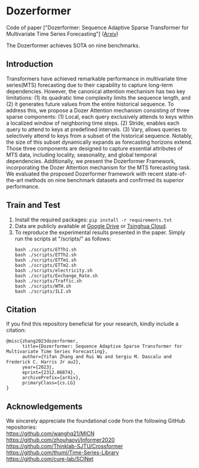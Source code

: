 # Dozerformer
Code of paper ["Dozerformer: Sequence Adaptive Sparse Transformer for Multivariate Time Series Forecasting"] ([Arxiv](https://arxiv.org/abs/2312.06874))

The Dozerformer achieves SOTA on nine benchmarks.

## Introduction
Transformers have achieved remarkable performance in multivariate time series(MTS) forecasting due to their capability to capture long-term dependencies. However, the canonical attention mechanism has two key limitations: (1) its quadratic time complexity limits the sequence length, and (2) it generates future values from the entire historical sequence.
To address this, we propose a Dozer Attention mechanism consisting of three sparse components: (1) Local, each query exclusively attends to keys within a localized window of neighboring time steps. (2) Stride, enables each query to attend to keys at predefined intervals. (3) Vary, allows queries to selectively attend to keys from a subset of the historical sequence. Notably, the size of this subset dynamically expands as forecasting horizons extend. Those three components are designed to capture essential attributes of MTS data, including locality, seasonality, and global temporal dependencies.
Additionally, we present the Dozerformer Framework, incorporating the Dozer Attention mechanism for the MTS forecasting task.
We evaluated the proposed Dozerformer framework with recent state-of-the-art methods on nine benchmark datasets and confirmed its superior performance.

## Train and Test
1. Install the required packages: `pip install -r requirements.txt`
2. Data are publicly available at [Google Drive](https://drive.google.com/file/d/1CC4ZrUD4EKncndzgy5PSTzOPSqcuyqqj/view?usp=sharing) or [Tsinghua Cloud](https://cloud.tsinghua.edu.cn/f/b8f4a78a39874ac9893e/?dl=1).
3. To reproduce the experimental results presented in the paper. Simply run the scripts at "/scripts/" as follows:
   ```
   bash ./scripts/ETTh1.sh
   bash ./scripts/ETTh2.sh
   bash ./scripts/ETTm1.sh
   bash ./scripts/ETTm2.sh
   bash ./scripts/electricity.sh
   bash ./scripts/Exchange_Rate.sh
   bash ./scripts/Traffic.sh
   bash ./scripts/WTH.sh
   bash ./scripts/ILI.sh
   ```
   
## Citation
If you find this repository beneficial for your research, kindly include a citation:
```
@misc{zhang2023dozerformer,
      title={Dozerformer: Sequence Adaptive Sparse Transformer for Multivariate Time Series Forecasting}, 
      author={Yifan Zhang and Rui Wu and Sergiu M. Dascalu and Frederick C. Harris Jr au2},
      year={2023},
      eprint={2312.06874},
      archivePrefix={arXiv},
      primaryClass={cs.LG}
}
```

## Acknowledgements
We sincerely appreciate the foundational code from the following GitHub repositories: \
https://github.com/wanghq21/MICN \
https://github.com/zhouhaoyi/Informer2020 \
https://github.com/Thinklab-SJTU/Crossformer \
https://github.com/thuml/Time-Series-Library \
https://github.com/cure-lab/SCINet
